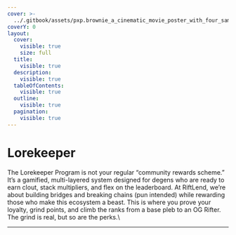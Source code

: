 ```yaml
---
cover: >-
  ../.gitbook/assets/pxp.brownie_a_cinematic_movie_poster_with_four_samurai_standing_0cae44de-1056-4152-8521-7d9d453ea778.png
coverY: 0
layout:
  cover:
    visible: true
    size: full
  title:
    visible: true
  description:
    visible: true
  tableOfContents:
    visible: true
  outline:
    visible: true
  pagination:
    visible: true
---
```


# Lorekeeper

The Lorekeeper Program is not your regular “community rewards scheme.” It’s a gamified, multi-layered system designed for degens who are ready to earn clout, stack multipliers, and flex on the leaderboard. At RiftLend, we’re about building bridges and breaking chains (pun intended) while rewarding those who make this ecosystem a beast. This is where you prove your loyalty, grind points, and climb the ranks from a base pleb to an OG Rifter. The grind is real, but so are the perks.\


***
